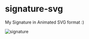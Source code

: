 # signature-svg
My Signature in Animated SVG format :)

![signature](https://user-images.githubusercontent.com/60937304/113900979-06609100-97ec-11eb-9234-304c662604eb.gif)
